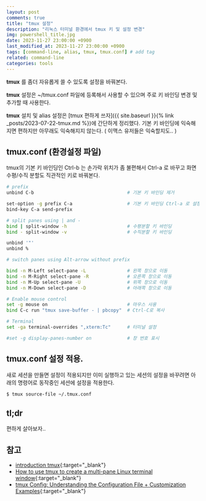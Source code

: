```yaml
---
layout: post
comments: true
title: "tmux 설정"
description: "리눅스 터미널 환경에서 tmux 키 및 설정 변경"
img: powershell_title.jpg
date: 2023-11-27 23:00:00 +0900
last_modified_at: 2023-11-27 23:00:00 +0900
tags: [command-line, alias, tmux, tmux.conf] # add tag
related: command-line
categories: tools
---
```


**tmux** 를 좀더 자유롭게 쓸 수 있도록 설정을 바꿔본다. 

**tmux** 설정은 ~/tmux.conf 파일에 등록해서 사용할 수 있으며 주로 키 바인딩 변경 및 추가할 때 사용한다. 

<!--more-->

**tmux** 설치 및 alias 설정은 [tmux 편하게 쓰자]({{ site.baseurl }}{% link _posts/2023-07-22-tmux.md %})에 간단하게 정리했다. 기본 키 바인딩에 익숙해지면 편하지만 아무래도 익숙해지지 않는다. ( 이맥스 유저들은 익숙할지도.. )

## tmux.conf (환경설정 파일)

tmux의 기본 키 바인딩인 Ctrl-b 는 손가락 위치가 좀 불편해서 Ctrl-a 로 바꾸고 화면 수평/수직 분할도 직관적인 키로 바꿔본다. 


```bash
# prefix
unbind C-b                                  # 기본 키 바인딩 제거

set-option -g prefix C-a                    # 기본 키 바인딩 Ctrl-a 로 설정
bind-key C-a send-prefix

# split panes using | and -
bind | split-window -h                      # 수평분할 키 바인딩
bind - split-window -v                      # 수직분할 키 바인딩

unbind '"'
unbind %

# switch panes using Alt-arrow without prefix

bind -n M-Left select-pane -L               # 왼쪽 창으로 이동
bind -n M-Right select-pane -R              # 오른쪽 창으로 이동
bind -n M-Up select-pane -U                 # 위쪽 창으로 이동
bind -n M-Down select-pane -D               # 아래쪽 창으로 이동

# Enable mouse control
set -g mouse on                             # 마우스 사용
bind C-c run "tmux save-buffer - | pbcopy"  # Ctrl-C로 복사

# Terminal
set -ga terminal-overrides ",xterm:Tc"      # 터미널 설정

#set -g display-panes-number on             # 창 번호 표시
```

## tmux.conf 설정 적용.

새로 세션을 만들면 설정이 적용되지만 이미 실행하고 있는 세션의 설정을 바꾸려면 아래의 명령어로 동작중인 세션에 설정을 적용한다. 

```bash
$ tmux source-file ~/.tmux.conf
```

## tl;dr

편하게 살아보자.. 

## 참고

- [introduction tmux](https://www.redhat.com/sysadmin/introduction-tmux-linux){:target="_blank"}  
- [How to use tmux to create a multi-pane Linux terminal window](https://www.networkworld.com/article/3545370/how-to-use-tmux-to-create-a-multi-pane-linux-terminal-window.html){:target="_blank"}  
- [tmux Config: Understanding the Configuration File + Customization Examples](https://www.hostinger.com/tutorials/tmux-config){:target="_blank"}

